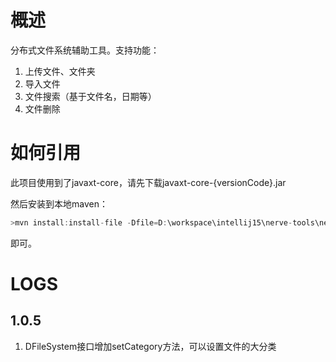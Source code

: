 # 概述
分布式文件系统辅助工具。支持功能：

1. 上传文件、文件夹
2. 导入文件
3. 文件搜索（基于文件名，日期等）
4. 文件删除

# 如何引用
此项目使用到了javaxt-core，请先下载javaxt-core-{versionCode}.jar

然后安装到本地maven：
```java
>mvn install:install-file -Dfile=D:\workspace\intellij15\nerve-tools\nerve-fs\libs\javaxt-core-1.7.5.jar -DgroupId=javaxt -DartifactId=javaxt-core -Dversion=1.7.5 -e -Dpackaging=jar
```

即可。

# LOGS
## 1.0.5
1. DFileSystem接口增加setCategory方法，可以设置文件的大分类

